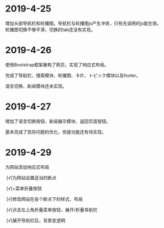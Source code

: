 # 2019-4-25

增加头部导航栏和轮播图。导航栏与轮播图js产生冲突，只有先调用的js能生效。轮播图切换不够平滑，切换的tab还没有实现。



# 2019-4-26

使用Bootstrap框架重构了网页，实现了响应式布局。

完成了导航栏、搜索模块、轮播图、卡片、トピック模块以及footer。

语言切换、新闻模块还未实现。



# 2019-4-27

增加了语言切换按钮、新闻展示模块、返回页首按钮。

基本完成了现存问题的优化，但是功能还有待实现。



# 2019-4-29

为网站添加响应式布局

​        [√]为网站设置适当的断点

​		[√]+菜单折叠按钮

​		[√]修改网站在各个断点下的样式、布局

​		[√]点击左上角折叠菜单按钮，展开/折叠导航栏

​		[√]展开导航栏后，背景变透明

​		